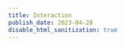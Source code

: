 ```yaml
---
title: Interaction
publish_date: 2023-04-28
disable_html_sanitization: true
---
```


<script>
    class Shrinker {

    // position specifies the middle of the object
    // object also needs a size
    // and a canvas context to draw to
    constructor (position, size, context) {
        this.pos = position
        this.siz = size
        this.ctx = context

        // we will use these properties to control
        // the shrinking and growing animation
        this.active = false
        this.phase  = 0
    }

    draw () {

        // if active, increment phase
        if (this.active) {
            this.phase += 0.01
        }

        // if phase is complete
        // disable object and reset phase
        if (this.phase > 1) {
            this.active = false
            this.phase  = 0
        }

        // this mathematics creates the envelope
        // that will shrink / grow the square
        // double goes from 0 - 2
        const double = this.phase * 2

        // rev goes from 2 - 0
        const rev = 2 - double

        // env = whichever one is less
        // env goes from 0 -> 1 -> 0
        const env = Math.min (double, rev)

        // mult goes from 1 -> 0 -> 1
        const mult = 1 - env

        // calculate the size under the envelope
        const len = this.siz * mult

        // calculate the position under the envelope
        const x = this.pos.x - (len / 2)
        const y = this.pos.y - (len / 2)

        // draw the pink square
        // using the values calculated
        this.ctx.fillStyle = `black`
        this.ctx.fillRect (x, y, len, len)
    }
}

</script>

<canvas id=onpointermove_example></canvas>

<script type=module>
    const cnv = document.getElementById (`onpointermove_example`)
    cnv.width = cnv.parentNode.scrollWidth
    cnv.height = cnv.width * 9 / 16

    // assigning to the onpointermove property
    // a handler defined below
    cnv.onpointermove = pointer_move_handler

    const ctx = cnv.getContext ('2d')

    // calculating the dimension
    // for the Shrinker objects
    // the aspect ratio is 16:9
    // so this will act as both
    // the width and height
    const w = cnv.width / 16

    // array for the Shrinker objects
    const shrinkers = []

    // iterate down the canvas using the width value
    for (let y = w / 2; y < cnv.height; y += w) {

        // iterate across the canvas using the same value
        for (let x = w / 2; x < cnv.width; x += w) {

            // make an object with x & y properties
            // assign to those properties the x & y 
            // values as per the for loops, using
            // object literal syntax
            const vec = {
                // property name on the left of the :
                // value (ie. variable) on the right
                x: x, 

                // property name on the left of the :
                // value (ie. variable) on the right
                y: y, 
            }

            // add to the array, a Shrinker object
            // with those coordinates,
            // and with size w, and also passing in
            // the canvas context
            shrinkers.push (new Shrinker (vec, w, ctx))
        }
    }

    // function assigns the pointerEvent
    // to parameter 'e'
    function pointer_move_handler (e) {

        // expresses the coordinates as a
        // phase between 0-1
        const x_phase = e.offsetX / cnv.width
        const y_phase = e.offsetY / cnv.height

        // find the column and row numbers
        const col = Math.floor (x_phase * 16)
        const row = Math.floor (y_phase * 9)

        // the index of the Shrinker object
        // because they were added to the array
        // row by row
        const i = row * 16 + col
        
        // if the shrinker at that index is not active
        if (!shrinkers[i].active) {

            // activate it
            shrinkers[i].active = true
        }
    }

    function draw_frame () {

        // turquoise background
        ctx.fillStyle = `deeppink`
        ctx.fillRect (0, 0, cnv.width, cnv.height)

        // go through the shrinkers array
        // call .draw () on each Shrinker object
        shrinkers.forEach (s => s.draw ())

        // call the next animation frame
        requestAnimationFrame (draw_frame)
    }

    // call the first animation frame
    requestAnimationFrame (draw_frame)
</script>

<div id=onkeypress_input></div>

<script type=module>

    // get and format div
    const div = document.getElementById (`onkeypress_input`)
    div.width = div.parentNode.scrollWidth
    div.style.height = `${ div.width * 9 / 32}px`
    div.style.backgroundColor = `black`
    div.style.textAlign  = 'center'
    div.style.lineHeight = div.style.height
    div.style.fontSize   = '36px'
    div.style.fontWeight = 'bold'
    div.style.fontStyle  = 'italic'
    div.style.color      = 'deeppink'

    // array for the elements we will generate
    const free_elements = []

    // call initial frame
    requestAnimationFrame (physics_engine)

    // function to move the elements around
    function physics_engine () {

        // iterate through the free_elements array
        free_elements.forEach (e => {

            // if element is too far to the right
            if (e.offsetLeft > window.innerWidth) {

                // respawn it on the left
                e.style.left = `${ -e.offsetWidth }px`
            }

            // add the elements velocity to its position
            e.style.left = `${ e.offsetLeft + e.x_vel }px`
        })
        
        // call next frame
        requestAnimationFrame (physics_engine)
    }

    // function to generate elements
    // accepts some text as an argument
    // assigns it to the parameter 't'
    function set_free (t) {

        // create a div element
        const free_div = document.createElement (`div`)

        // assign the text that was passed in
        // to the innerText property of the div
        free_div.innerText = t 

        // format the div
        free_div.style.fontSize   = '36px'
        free_div.style.fontWeight = 'bold'
        free_div.style.fontStyle  = 'italic'
        free_div.style.color      = 'deeppink'

        // setting .position to 'fixed' means
        // the position is set against the viewport
        // rather than the document
        free_div.style.position   = 'fixed'

        // incorporate the div in the DOM
        document.body.append (free_div)

        // .offsetHeight is the height of the div element
        // multiplied by how many elements are already in
        // the free_elements array
        const y_offset = free_div.offsetHeight * free_elements.length

        // set the new element underneath the other elements
        free_div.style.top = `${ y_offset }px`

        // .offsetWidth is the width of the div
        // start the div to the left of the screen
        free_div.style.left = `${ -free_div.offsetWidth }px`

        // we can add properties to the DOM objects
        // simply assign to a new property
        // and the value stays there!
        // here we are storing a random x-velocity
        free_div.x_vel = Math.random () * 10

        // add the div to the free_elements array
        free_elements.push (free_div)
    }

    // the keypress listener exists on the document object
    // we assign to it a function that accepts a keyboardEvent
    // and assigns it to the parameter 'e'
    document.onkeypress = e => {

        // the .key property of the keyboardEvent 
        // contains what key was pressed
        // if it was Enter
        if (e.key == 'Enter') {

            // call the set_free function
            // with the existing innerText
            set_free (div.innerText)

            // clear the innerText
            div.innerText = ''
        }

        // if it is not enter
        else {

            // add that key to the
            // existing innerText
            div.innerText += e.key
        }
    }
</script>
